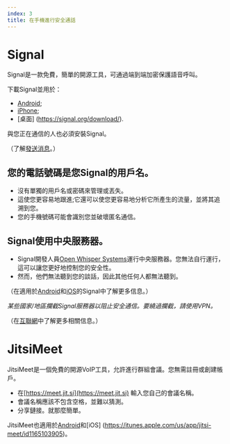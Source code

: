 ```yaml
---
index: 3
title: 在手機進行安全通話
---
```

# Signal

Signal是一款免費，簡單的開源工具，可通過端到端加密保護語音呼叫。

下載Signal並用於：

*   [Android](https://play.google.com/store/apps/details?id=org.thoughtcrime.securesms); 
*   [iPhone](https://itunes.apple.com/ie/app/signal-private-messenger/id874139669); 
*   [桌面] (https://signal.org/download/). 

與您正在通信的人也必須安裝Signal。

（了解[發送消息](umbrella://lesson/sending-a-message)。）

## 您的電話號碼是您Signal的用戶名。

*   沒有單獨的用戶名或密碼來管理或丟失。
*   這使您更容易地跟進;它還可以使您更容易地分析它所產生的流量，並將其追溯到您。
*   您的手機號碼可能會識別您並破壞匿名通信。

## Signal使用中央服務器。

*   Signal開發人員[Open Whisper Systems](https://signal.org/about/)運行中央服務器。您無法自行運行，這可以讓您更好地控制您的安全性。
*   然而，他們無法聽到您的談話，因此其他任何人都無法聽到。

（在適用於[Android](umbrella://lesson/signal-for-android)和[iOS](umbrella://lesson/signal-for-ios)的Signal中了解更多信息。）

*某些國家/地區攔截Signal服務器以阻止安全通信。要繞過攔截，請使用VPN。*

（在[互聯網](umbrella://lesson/the-internet/0)中了解更多相關信息。）

# JitsiMeet

JitsiMeet是一個免費的開源VoIP工具，允許進行群組會議。您無需註冊或創建帳戶。

*   在[https://meet.jit.si](https://meet.jit.si)
輸入您自己的會議名稱。
*   會議名稱應該不包含空格，並難以猜測。
*   分享鏈接。就那麼簡單。

JitsiMeet也適用於[Android](https://play.google.com/store/apps/details?id=org.jitsi.meet)和[iOS] (https://itunes.apple.com/us/app/jitsi-meet/id1165103905)。